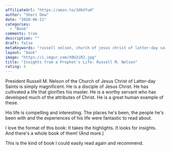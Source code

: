 ```yaml
---
affiliateUrl: "https://amzn.to/3dkVfuH"
author: "Sheri Dew"
date: "2020-06-21"
categories:
  - "Book"
comments: true
description: ""
draft: false
metaKeywords: "russell nelson, church of jesus christ of latter-day saints"
layout: "book"
image: "https://i.imgur.com/X0U2iR2.jpg"
title: "Insights from a Prophet's Life: Russell M. Nelson"
rating: 5
---
```


President Russell M. Nelson of the Church of Jesus Christ of Latter-day Saints is simply magnificent. He is a disciple of Jesus Christ. He has cultivated a life that glorifies his master. He is a worthy servant who has developed much of the attributes of Christ. He is a great human example of these.

His life is compelling and interesting. The places he's been, the people he's been with and the experiences of his life were fantastic to read about.

I love the format of this book: It takes the highlights. It looks for insights. And there's a whole book of them! (And more.)  

This is the kind of book I could easily read again and recommend.
